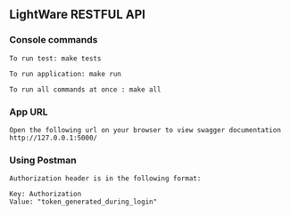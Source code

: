 ## LightWare RESTFUL API


### Console commands

    To run test: make tests

    To run application: make run

    To run all commands at once : make all


### App URL

    Open the following url on your browser to view swagger documentation
    http://127.0.0.1:5000/


### Using Postman

    Authorization header is in the following format:

    Key: Authorization
    Value: "token_generated_during_login"